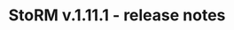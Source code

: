 ---
layout: release_note_release
title: "StoRM v.1.11.1 - release notes"
release_date: "03.06.2013"
release_description: "This was the first update for StoRM in EMI-3."
release_title: "StoRM v.1.11.1"
release_rfcs:
    - id: STOR-172
      type: bug
      title: StoRM now correctly publishes information about storage area sizes in the information system.
    - id: STOR-148
      type: bug
      title: StoRM now leverages quota limits information gathered from the underlying GPFS filesystem to compute a storage area size
    - id: STOR-10
      type: bug
      title: StoRM now gets quota information directly from GPFS filesystem
    - id: STOR-130
      type: bug
      title: StoRM GridHTTPs server is now correctly registered to start at system boot.
    - id: STOR-117
      type: bug
      title: Duplicate prepare-to-get calls on a SURL are now correctly handled
    - id: STOR-113
      type: bug
      title: The StoRM YAIM module does not try to configure permissions on existing configured storage areas. It is assumed (and documented) that the correct permissions are set by the system administrator before running YAIM.
    - id: STOR-109
      type: bug
      title: The Java JDK dependency has been fixed so that all StoRM packages explicitly requires OpenJDK.
    - id: STOR-230
      type: feature
      title: The StoRM WebDAV PROPFIND implementation performance has been improved.
release_components:
    - name: StoRM Backend
      package: storm-backend-server
      version: 1.11.1
    - name: StoRM native libs
      package: storm-native-libs
      version: 1.0.1
    - name: StoRM GridHTTPs
      package: storm-gridhttps-server
      version: 2.0.1
    - name: YAIM StoRM
      package: yaim-storm
      version: 4.3.2
    - name: StoRM dynamic info
      package: storm-dynamic-info-provider
      version: 1.7.6
---